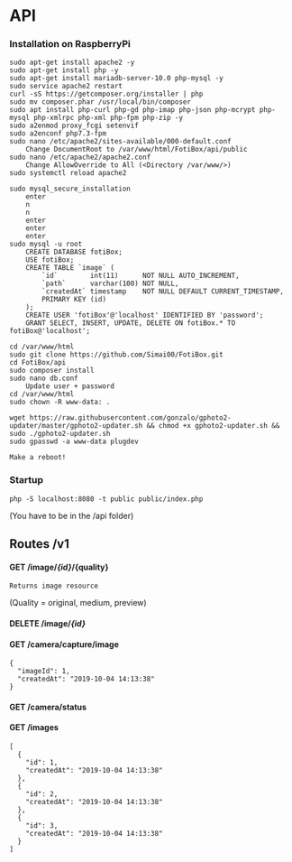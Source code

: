 # API
### Installation on RaspberryPi
    sudo apt-get install apache2 -y
    sudo apt-get install php -y
    sudo apt-get install mariadb-server-10.0 php-mysql -y
    sudo service apache2 restart
    curl -sS https://getcomposer.org/installer | php
    sudo mv composer.phar /usr/local/bin/composer
    sudo apt install php-curl php-gd php-imap php-json php-mcrypt php-mysql php-xmlrpc php-xml php-fpm php-zip -y
    sudo a2enmod proxy_fcgi setenvif
    sudo a2enconf php7.3-fpm
    sudo nano /etc/apache2/sites-available/000-default.conf
        Change DocumentRoot to /var/www/html/FotiBox/api/public
    sudo nano /etc/apache2/apache2.conf
        Change AllowOverride to All (<Directory /var/www/>)    
    sudo systemctl reload apache2
    
    sudo mysql_secure_installation
        enter
        n
        n
        enter
        enter
        enter
    sudo mysql -u root
        CREATE DATABASE fotiBox;
        USE fotiBox;
        CREATE TABLE `image` (
            `id`        int(11)      NOT NULL AUTO_INCREMENT,
            `path`      varchar(100) NOT NULL,
            `createdAt` timestamp    NOT NULL DEFAULT CURRENT_TIMESTAMP,
            PRIMARY KEY (id)
        );
        CREATE USER 'fotiBox'@'localhost' IDENTIFIED BY 'password';
        GRANT SELECT, INSERT, UPDATE, DELETE ON fotiBox.* TO fotiBox@'localhost';    
        
    cd /var/www/html
    sudo git clone https://github.com/Simai00/FotiBox.git
    cd FotiBox/api
    sudo composer install
    sudo nano db.conf
        Update user + password
    cd /var/www/html
    sudo chown -R www-data: .
    
    wget https://raw.githubusercontent.com/gonzalo/gphoto2-updater/master/gphoto2-updater.sh && chmod +x gphoto2-updater.sh && sudo ./gphoto2-updater.sh
    sudo gpasswd -a www-data plugdev
    
    Make a reboot!
    

### Startup
    php -S localhost:8080 -t public public/index.php
(You have to be in the /api folder)
## Routes /v1
#### GET /image/_{id}_/{quality}
    Returns image resource   
(Quality = original, medium, preview)    
#### DELETE /image/_{id}_
#### GET /camera/capture/image
    {
      "imageId": 1,
      "createdAt": "2019-10-04 14:13:38"
    }
#### GET /camera/status
#### GET /images
    [
      {
        "id": 1,
        "createdAt": "2019-10-04 14:13:38"
      },
      {
        "id": 2,
        "createdAt": "2019-10-04 14:13:38"
      },
      {
        "id": 3,
        "createdAt": "2019-10-04 14:13:38"
      }
    ]

